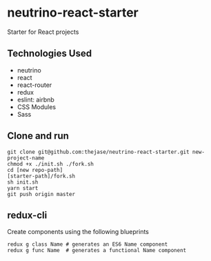 # neutrino-react-starter
Starter for React projects

## Technologies Used

* neutrino
* react
* react-router
* redux
* eslint: airbnb
* CSS Modules
* Sass


## Clone and run

```
git clone git@github.com:thejase/neutrino-react-starter.git new-project-name
chmod +x ./init.sh ./fork.sh
cd [new repo-path]
[starter-path]/fork.sh
sh init.sh
yarn start
git push origin master
```

## redux-cli
Create components using the following blueprints
```
redux g class Name # generates an ES6 Name component
redux g func Name  # generates a functional Name component
```

